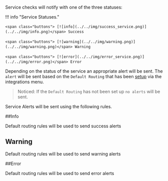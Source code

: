 
Service checks will notify with one of the three statuses:

!!! info "Service Statuses."

    <span class="buttons"> [![info](../../img/success_service.png)](../../img/info.png)</span> Success

    <span class="buttons"> [![warning](../../img/warning.png)](../../img/warning.png)</span> Warning

    <span class="buttons"> [![error](../../img/error_service.png)](../../img/error.png)</span> Error



Depending on the status of the service an appropriate alert will be sent.
The ```alert``` will be sent based on the ``` Default Routing ``` that has been [setup][1] via the integrations menu.

[1]: /how-to/default-routing/
   
> Noticed: If the ``` Default Routing ``` has not been set up ``` no alerts ``` will be sent.

Service Alerts will be sent using the following rules.

##Info

Default routing rules will be used to send <span class="myinfo"> success </span> alerts

## Warning

Default routing rules will be used to send  <span class="warning"> warning </span> alerts

##Error

Default routing rules will be used to send <span class="error"> error </span> alerts


